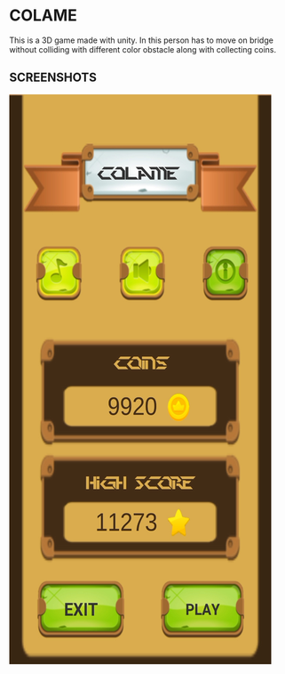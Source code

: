 # COLAME
This is a 3D game made with unity. In this person has to move on bridge without colliding with different color obstacle along with collecting coins. 
## SCREENSHOTS 
<img src="resources/1.jpg"/>
